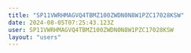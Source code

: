 ```yaml
---
title: "SP11VWRHMAGVQ4TBMZ100ZWDN0N8W1PZC17028KSW"
date: 2024-08-05T07:25:43.123Z
user: SP11VWRHMAGVQ4TBMZ100ZWDN0N8W1PZC17028KSW
layout: "users"
---
```

    
